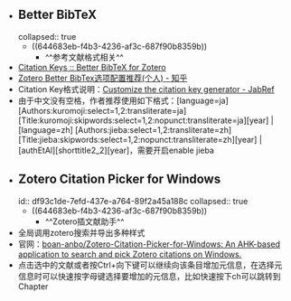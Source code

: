 - ## Better BibTeX
  collapsed:: true
	- ((644683eb-f4b3-4236-af3c-687f90b8359b))
		- ^^参考文献格式相关^^
- [Citation Keys :: Better BibTeX for Zotero](https://retorque.re/zotero-better-bibtex/citing/)
- [Zotero Better BibTex选项配置推荐(个人) - 知乎](https://zhuanlan.zhihu.com/p/458340252)
- Citation Key格式说明：[Customize the citation key generator - JabRef](https://docs.jabref.org/setup/citationkeypatterns#default-citation-key-pattern)
- 由于中文没有空格，作者推荐使用如下格式：[language=ja] [Authors:kuromoji:select=1,2:transliterate=ja][Title:kuromoji:skipwords:select=1,2:nopunct:transliterate=ja][year] | [language=zh] [Authors:jieba:select=1,2:transliterate=zh][Title:jieba:skipwords:select=1,2:nopunct:transliterate=zh][year] | [authEtAl][shorttitle2_2][year]，需要开启enable jieba
- ## Zotero Citation Picker for Windows
  id:: df93c1de-7efd-437e-a764-89f2a45a188c
  collapsed:: true
	- ((644683eb-f4b3-4236-af3c-687f90b8359b))
		- ^^Zotero插文献助手^^
- 全局调用zotero搜索并导出多种样式
- 官网：[boan-anbo/Zotero-Citation-Picker-for-Windows: An AHK-based application to search and pick Zotero citations on Windows.](https://github.com/boan-anbo/Zotero-Citation-Picker-for-Windows)
- 点击选中的文献或者按Ctrl+向下键可以继续向该条目增加元信息，在选择元信息时可以快速按字母键选择要增加的元信息，比如快速按下ch可以跳转到Chapter